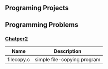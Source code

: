 ## Programing Projects

## Programming Problems

### [Chatper2](https://github.com/chaebum-kim/os-projects/tree/master/os_problems/chapter2)
| Name | Description |
|---|---|
|filecopy.c|simple file-copying program |

